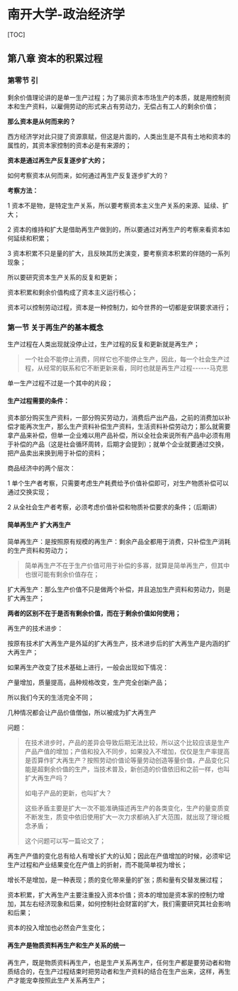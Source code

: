 # 南开大学-政治经济学

[TOC]



## 第八章 资本的积累过程



### 第零节 引

剩余价值理论讲的是单一生产过程；为了揭示资本市场生产的本质，就是用控制资本和生产资料，以雇佣劳动的形式来占有劳动力，无偿占有工人的剩余价值；

**那么资本是从何而来的？**

西方经济学对此只提了资源禀赋，但这是片面的，人类出生是不具有土地和资本的属性的，其资本家控制的资本必是有来源的；

**资本是通过再生产反复逐步扩大的；**

如何考察资本从何而来，如何通过再生产反复逐步扩大的？

**考察方法：**

1 资本不是物，是特定生产关系，所以要考察资本主义生产关系的来源、延续、扩大；

 2 资本的维持和扩大是借助再生产做到的，所以要通过对再生产的考察来看资本如何延续和积累；

3 资本积累不只是量的扩大，且反映其历史演变，要考察资本积累的伴随的一系列现象；

所以要研究资本生产关系的反复和更新；



资本积累和剩余价值构成了资本主义运行核心；

资本可以控制劳动过程，资本是一种控制力，如今世界的一切都是安琪要求进行；



### 第一节 关于再生产的基本概念

生产过程在人类出现就没停止过，生产过程的反复和更新就是再生产；

> 一个社会不能停止消费，同样它也不能停止生产，因此，每一个社会生产过程，从经常的联系和它不断更新来看，同时也就是再生产过程------马克思

单一生产过程不过是一个其中的片段；

#### **生产过程需要的条件：**

资本部分购买生产资料，一部分购买劳动力，消费后产出产品，之前的消费加以补偿才能再次生产，那么生产资料补偿生产资料，生活资料补偿劳动力；那么就需要拿产品来补偿，但单一企业难以用产品补偿，所以全社会来说所有产品中必须有用于补偿的产品（这是社会循环周转，后期才会提到）；就单个企业就要通过交换，把产品卖出来换到用于补偿的资料；

商品经济中的两个层次：

1 单个生产者考察，只需要考虑生产耗费给予价值补偿即可，对生产物质补偿可以通过交换实现；

2 从全社会生产者考察，必须考虑价值补偿和物质补偿要求的条件；（后期讲）



#### 简单再生产 扩大再生产

简单再生产：是按照原有规模的再生产：剩余产品全都用于消费，只补偿生产消耗的生产资料和劳动力；

> 简单再生产不在于生产价值可用于补偿的多寡，就算是简单再生产，但其中也很可能有剩余价值存在；

扩大再生产：那么生产价值不只是做两个补偿，并且追加生产资料和劳动力，则是扩大再生产；

**两者的区别不在于是否有剩余价值，而在于剩余价值如何使用；**



再生产的技术进步：

按原有技术扩大再生产是外延的扩大再生产，技术进步后的扩大再生产是内涵的扩大再生产；

如果再生产改变了技术基础上进行，一般会出现如下情况：

产量增加，质量提高，品种规格改变，生产完全创新产品；

所以我们今天的生活完全不同；

几种情况都会让产品价值僧伽，所以被成为扩大再生产

问题：

> 在技术进步时，产品的差异会导致后期无法比较，所以这个比较应该是生产产品产值的增加；产值和投入不同步，如果投入不增加，仅仅是生产率提高是否算作扩大再生产？按照劳动价值论等量劳动创造等量价值，产品变化只能是超剩余价值的生产，当技术普及，新创造的价值依旧和之前一样，也叫扩大再生产吗？
>
> 如电子产品的更新，也叫扩大？
>
> 这些矛盾主要是扩大一次不能准确描述再生产的各类变化，生产的量变质变不断发生，质变中依旧使用扩大一次力求都纳入扩大范围，就出现了理论概念矛盾；
>
> 这个问题可以写一篇论文了；



再生产产值的变化总有给人有增长扩大的认知；因此在产值增加的时候，必须牢记生产过程和产业结果变化在产值上的折射，而不能简单视为增长；

增长不是增加，是一种表现；质的变化带来量的扩张；质和量有交替发展过程；



资本积累，扩大再生产主要注重投入资本价值；资本的增加是资本家的控制力增加，其左右经济现象和后果，如何控制社会财富的扩大，我们需要研究其社会影响和后果；



资本的投入增加也必然会产生变化；



#### 再生产是物质资料再生产和生产关系的统一

再生产，既是物质资料再生产，也是生产关系再生产，任何生产都是要劳动者和物质结合的，在生产过程结束时把劳动者和生产资料的结合在生产出来，这样，再生产才能宠幸按照此生产关系再生产；











